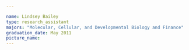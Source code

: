 ```yaml
---

name: Lindsey Bailey
type: research_assistant
majors: "Molecular, Cellular, and Developmental Biology and Finance"
graduation_date: May 2011
picture_name: 
---
```

    
    
